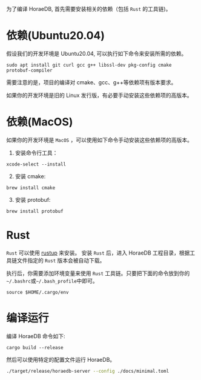 为了编译 HoraeDB, 首先需要安装相关的依赖（包括 `Rust` 的工具链)。

# 依赖(Ubuntu20.04)

假设我们的开发环境是 Ubuntu20.04, 可以执行如下命令来安装所需的依赖。

```shell
sudo apt install git curl gcc g++ libssl-dev pkg-config cmake protobuf-compiler
```

需要注意的是，项目的编译对 cmake、gcc、g++等依赖项有版本要求。

如果你的开发环境是旧的 Linux 发行版，有必要手动安装这些依赖项的高版本。

# 依赖(MacOS)

如果你的开发环境是 `MacOS` ，可以使用如下命令手动安装这些依赖项的高版本。

1. 安装命令行工具：

```shell
xcode-select --install
```

2. 安装 cmake:

```shell
brew install cmake
```

3. 安装 protobuf:

```shell
brew install protobuf
```

# Rust

`Rust` 可以使用 [rustup](https://rustup.rs/) 来安装。
安装 `Rust` 后，进入 HoraeDB 工程目录，根据工具链文件指定的 `Rust` 版本会被自动下载。

执行后，你需要添加环境变量来使用 `Rust` 工具链。只要把下面的命令放到你的`~/.bashrc`或`~/.bash_profile`中即可。

```shell
source $HOME/.cargo/env
```

# 编译运行

编译 HoraeDB 命令如下:

```
cargo build --release
```

然后可以使用特定的配置文件运行 HoraeDB。

```bash
./target/release/horaedb-server --config ./docs/minimal.toml
```
